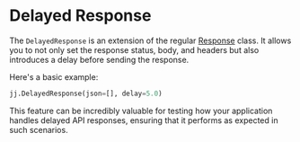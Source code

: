 # Delayed Response

The `DelayedResponse` is an extension of the regular [Response](./response) class. It allows you to not only set the response status, body, and headers but also introduces a delay before sending the response.

Here's a basic example:

```python
jj.DelayedResponse(json=[], delay=5.0)
```

This feature can be incredibly valuable for testing how your application handles delayed API responses, ensuring that it performs as expected in such scenarios.
